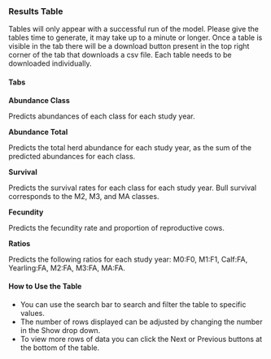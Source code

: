 ### Results Table

Tables will only appear with a successful run of the model. 
Please give the tables time to generate, it may take up to a minute or longer. 
Once a table is visible in the tab there will be a download button present in the top right corner of the tab that downloads a csv file. 
Each table needs to be downloaded individually. 

#### Tabs

**Abundance Class**

Predicts abundances of each class for each study year.

**Abundance Total**

Predicts the total herd abundance for each study year, as the sum of the predicted abundances for each class.

**Survival**

Predicts the survival rates for each class for each study year. Bull survival corresponds to the M2, M3, and MA classes.

**Fecundity**

Predicts the fecundity rate and proportion of reproductive cows.

**Ratios**

Predicts the following ratios for each study year: M0:F0, M1:F1, Calf:FA, Yearling:FA, M2:FA, M3:FA, MA:FA.

#### How to Use the Table

- You can use the search bar to search and filter the table to specific values. 
- The number of rows displayed can be adjusted by changing the number in the Show drop down. 
- To view more rows of data you can click the Next or Previous buttons at the bottom of the table.
